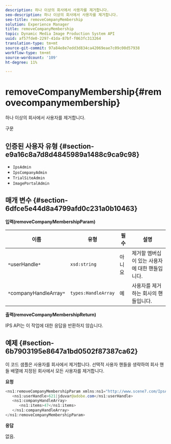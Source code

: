 ```yaml
---
description: 하나 이상의 회사에서 사용자를 제거합니다.
seo-description: 하나 이상의 회사에서 사용자를 제거합니다.
seo-title: removeCompanyMembership
solution: Experience Manager
title: removeCompanyMembership
topic: Dynamic Media Image Production System API
uuid: af57fde0-2297-41da-87bf-f063fc313264
translation-type: tm+mt
source-git-commit: 97a84e8e7edd3d834ca42069eae7c09c00d57938
workflow-type: tm+mt
source-wordcount: '109'
ht-degree: 11%

---
```



# removeCompanyMembership{#removecompanymembership}

하나 이상의 회사에서 사용자를 제거합니다.

구문

## 인증된 사용자 유형 {#section-e9a16c8a7d8d4845989a1488c9ca9c98}

* `IpsAdmin`
* `IpsCompanyAdmin`
* `TrialSiteAdmin`
* `ImagePortalAdmin`

## 매개 변수 {#section-6dfce5e44d8a4799afd0c231a0b10463}

**입력(removeCompanyMembershipParam)**

| 이름 | 유형 | 필수 | 설명 |
|---|---|---|---|
| `*`userHandle`*` | `xsd:string` | 아니요 | 제거할 멤버십이 있는 사용자에 대한 핸들입니다. |
| `*`companyHandleArray`*` | `types:HandleArray` | 예 | 사용자를 제거하는 회사의 핸들입니다. |

**출력(removeCompanyMembershipReturn)**

IPS API는 이 작업에 대한 응답을 반환하지 않습니다.

## 예제 {#section-6b7903195e8647a1bd0502f87387ca62}

이 코드 샘플은 사용자를 회사에서 제거합니다. 선택적 사용자 핸들을 생략하여 회사 핸들 배열에 지정된 회사에서 모든 사용자를 제거합니다.

**요청**

```java
<ns1:removeCompanyMembershipParam xmlns:ns1="http://www.scene7.com/IpsApi/xsd">
   <ns1:userHandle>621|jduvar@adobe.com</ns1:userHandle>
   <ns1:companyHandleArray>
      <ns1:items>47</ns1:items>
   </ns1:companyHandleArray>
</ns1:removeCompanyMembershipParam>
```

**응답**

없음.
